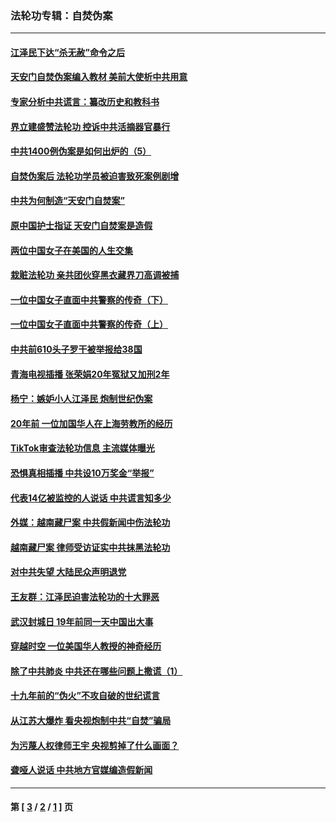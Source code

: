 ### 法轮功专辑：自焚伪案
---
#### [江泽民下达“杀无赦”命令之后](../../pages/nf5562/n13878084.md?10010430) 
#### [天安门自焚伪案编入教材 美前大使析中共用意](../../pages/nf5562/n13791932.md?10010430) 
#### [专家分析中共谎言：纂改历史和教科书](../../pages/nf5562/n13781542.md?10010430) 
#### [界立建盛赞法轮功 控诉中共活摘器官暴行](../../pages/nf5562/n13781971.md?10010430) 
#### [中共1400例伪案是如何出炉的（5）](../../pages/nf5562/n13226831.md?10010430) 
#### [自焚伪案后 法轮功学员被迫害致死案例剧增](../../pages/nf5562/n13190600.md?10010430) 
#### [中共为何制造“天安门自焚案”](../../pages/nf5562/n13183270.md?10010430) 
#### [原中国护士指证 天安门自焚案是造假](../../pages/nf5562/n13172289.md?10010430) 
#### [两位中国女子在美国的人生交集](../../pages/nf5562/n13156138.md?10010430) 
#### [栽赃法轮功 亲共团伙穿黑衣藏界刀高调被捕](../../pages/nf5562/n13073780.md?10010430) 
#### [一位中国女子直面中共警察的传奇（下）](../../pages/nf5562/n12989706.md?10010430) 
#### [一位中国女子直面中共警察的传奇（上）](../../pages/nf5562/n12985072.md?10010430) 
#### [中共前610头子罗干被举报给38国](../../pages/nf5562/n12975419.md?10010430) 
#### [青海电视插播 张荣娟20年冤狱又加刑2年](../../pages/nf5562/n12738166.md?10010430) 
#### [杨宁：嫉妒小人江泽民 炮制世纪伪案](../../pages/nf5562/n12724108.md?10010430) 
#### [20年前 一位加国华人在上海劳教所的经历](../../pages/nf5562/n12707932.md?10010430) 
#### [TikTok审查法轮功信息 主流媒体曝光](../../pages/nf5562/n12362336.md?10010430) 
#### [恐惧真相插播 中共设10万奖金“举报”](../../pages/nf5562/n12306396.md?10010430) 
#### [代表14亿被监控的人说话 中共谎言知多少](../../pages/nf5562/n12297484.md?10010430) 
#### [外媒：越南藏尸案 中共假新闻中伤法轮功](../../pages/nf5562/n12264411.md?10010430) 
#### [越南藏尸案 律师受访证实中共抹黑法轮功](../../pages/nf5562/n12261878.md?10010430) 
#### [对中共失望 大陆民众声明退党](../../pages/nf5562/n12187315.md?10010430) 
#### [王友群：江泽民迫害法轮功的十大罪恶](../../pages/nf5562/n12169074.md?10010430) 
#### [武汉封城日 19年前同一天中国出大事](../../pages/nf5562/n12150901.md?10010430) 
#### [穿越时空  一位美国华人教授的神奇经历](../../pages/nf5562/n12097460.md?10010430) 
#### [除了中共肺炎 中共还在哪些问题上撒谎（1）](../../pages/nf5562/n11955770.md?10010430) 
#### [十九年前的“伪火”不攻自破的世纪谎言](../../pages/nf5562/n11813238.md?10010430) 
#### [从江苏大爆炸 看央视炮制中共“自焚”骗局](../../pages/nf5562/n11140275.md?10010430) 
#### [为污蔑人权律师王宇 央视剪掉了什么画面？](../../pages/nf5562/n11130142.md?10010430) 
#### [聋哑人说话 中共地方官媒编造假新闻](../../pages/nf5562/n11006067.md?10010430) 

---
#### 第 [ [3](./3.md?10010430) / [2](./2.md?10010430) / [1](./1.md?10010430) ] 页
